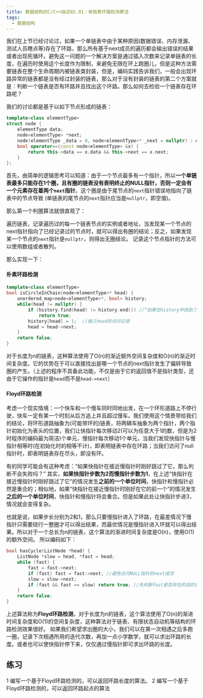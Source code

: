 ```yaml
---
title: 数据结构的C/C++描述02.01：单链表环路检测算法
tags: 
  - 数据结构
---
```



我们在上节已经讨论过，如果一个单链表中由于某种原因(数据错误、内存泄漏、测试人员瞎点等)存在了环路，那么所有基于next成员的遍历都会输出错误的结果或者出现死循环。避免这一问题的一个解决方案是通过插入次数来记录单链表的长度，在遍历时使用这个长度作为限制，来避免无限在环上跑圈儿，但是这种方法需要链表在整个生命周期内被链表类封装，但是，编码实践告诉我们，一般会出现环路异常的链表都是没有经过封装的链表，那么对于没有封装的链表的第二个方案就是：判断一个链表是否有环路并且找出这个环路。那么如何去检验一个链表存在环路呢？

我们的讨论都是基于以如下节点形成的链表：

```cpp
template<class elementType>
struct node {
    elementType data;
    node<elementType> *next;
    node(elementType _data = 0, node<elementType>* _next = nullptr) : data(_data), next(_next) {}
    bool operator==(const node<elementType> &x) {
        return this->data == x.data && this->next == x.next;
    }
};
```

首先，由简单的逻辑思考可以知道：由于一个节点最多有一个指针，所以**一个单链表最多只能存在1个圈，且有圈的链表没有表明终止的NULL指针，否则一定会有一个元素存在着两个`next`指针**。这个圈是由于尾节点的`next`指针错误地指向了链表中的节点导致 (单链表的尾节点的`next`指针应当是`nullptr`，即空值)。

那么第一个判圈算法就很直观了：

遍历链表，记录遍历过的每一个链表节点的实例或者地址，当发现某一个节点的next指针指向了已经记录过的节点时，就可以得出有圈的结论；反之，如果发现某一个节点的`next`指针是`nullptr`，则得出无圈结论。
记录这个节点指针的方法可以使用数组或者散列。

那么实现一下：
#### 朴素环路检测

```cpp
template<class elementType>
bool isCircleInChain(node<elementType>* head) {
    unordered_map<node<elementType>*, bool> history;
    while(head != nullptr) {
        if (history.find(head) != history.end()) //“如果在history中找到了指针head的访问记录”
            return true;
        history[head] = 1;  //插入head的访问记录
        head = head->next;
    }
    return false;
}
```

对于长度为n的链表，这种算法使用了O(n)的渐近额外空间复杂度和O(n)的渐近时间复杂度。它的优势在于可以直接找出是哪一个节点的next指针发生了偏转导致圈的产生。（上述的程序不具备此功能，不仅是由于它的返回值不是指针类型，还由于它操作的指针是`head`而不是`head->next`）

#### Floyd环路检测

考虑一个现实情境：一个快车和一个慢车同时同地出发，在一个环形道路上不停行驶，快车一定有某一个时刻从后方追上并且超过慢车。我们使用这个情景带给我们的结论，将环形道路抽象为(可能带环的)链表，将两辆车抽象为两个指针，两个指针初始化为表头的位置，我们让快指针每次移动2(可以为任意大于1的数，但是为2时程序的编码最为简洁)个单元，慢指针每次移动1个单元，当我们发现快指针与慢指针相等时(在初始化时的相等不计)，即表明链表中存在环路；当我们访问了null指针时，即表明链表存在尽头，即没有环。

有的同学可能会有这种考虑：“如果快指针在接近慢指针时刚好跳过了它，那么判断不会失败吗？” 其实，**如果快指针步数为2而慢指针步数为1**，在上述“快指针在接近慢指针时刚好跳过了它”的情况发生**之前的一个单位时间**，快指针和慢指针必然是重合的；相似地，如果“快指针在接近慢指针时刚好在它的前一个”的情况发生**之后的一个单位时间**，快指针和慢指针将会重合。但是如果此处让快指针步进3，情况就会变得复杂。

也就是说，如果步长分别为2和1，那么只要慢指针进入了环路，在最差情况下慢指针只需要绕行一整圈才可以得出结果，而最优情况是慢指针进入环就可以得出结果。所以对于一个总长为n的链表，这个算法的渐进时间复杂度是O(n)，使用O(1)的额外空间。
所以编码如下：

```cpp
bool hasCycle(ListNode *head) {
    ListNode *slow = head, *fast = head;
    while (fast) {
        fast = fast->next;
        if (fast) fast = fast->next; //避免访问NULL指针的next成员
        slow = slow->next;
        if (fast && fast == slow) return true; //先判断fast是否存在的目的是避免“输入一个只有表头节点的空表，输出true”的情况
    }
    return false;
}
```

上述算法称为**Floyd环路检测**，对于长度为n的链表，这个算法使用了O(n)的渐进时间复杂度和O(1)的空间复杂度，这种算法对于链表、有限状态自动机等结构的环路检测效果很好。
如果我们希望求出圈的大小，我们可以在第一次相遇之后多跑一圈，记录下次相遇所用的迭代次数，再加一点小学数学，就可以求出环路的长度。或者也可以使快指针停下来，仅仅通过慢指针即可求出环路的长度。

## 练习

1 编写一个基于Floyd环路检测的，可以返回环路长度的算法。
2 编写一个基于Floyd环路检测的，可以返回环路起点的算法